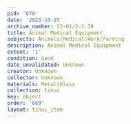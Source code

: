 ```yaml
---
pid: '670'
date: '2023-10-25'
archive_number: 23-01/2-1-39
title: Animal Medical Equipment
subjects: Animals|Medical|Work|Farming
description: Animal Medical Equipment
extent: '1'
condition: Good
date_unvalidated: Unknown
creator: Unknown
collector: Unknown
materials: Metal|Glass
collection: tinui
key: object
order: '669'
layout: tinui_item
---
```


